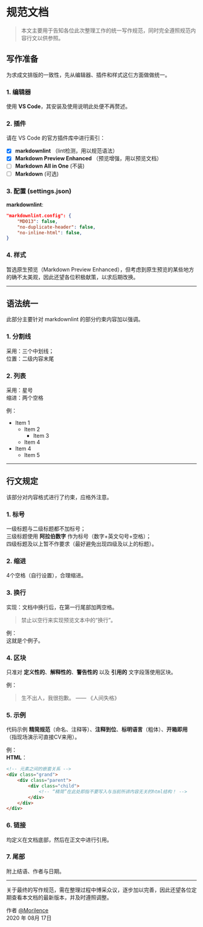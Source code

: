 # 规范文档

> 本文主要用于告知各位此次整理工作的统一写作规范，同时完全遵照规范内容行文以供参照。

## 写作准备

为求成文排版的一致性，先从编辑器、插件和样式这仨方面做做统一。

### 1. 编辑器

使用 **VS Code**，其安装及使用说明此处便不再赘述。

### 2. 插件

请在 VS Code 的官方插件库中进行索引：

* [x] **markdownlint** （lint检测，用以规范语法）
* [x] **Markdown Preview Enhanced** （预览增强，用以预览文档）
* [ ] **Markdown All in One** (不装)
* [ ] **Markdown** (可选)

### 3. 配置 (settings.json)

**markdownlint**:

```json
"markdownlint.config": {
    "MD013": false,
    "no-duplicate-header": false,
    "no-inline-html": false,
}
```

### 4. 样式

暂选原生预览（Markdown Preview Enhanced），但考虑到原生预览的某些地方的确不太美观，因此还望各位积极献策，以求后期改换。

---

## 语法统一

此部分主要针对 markdownlint 的部分约束内容加以强调。

### 1. 分割线

采用：三个中划线；  
位置：二级内容末尾

### 2. 列表

采用：星号  
缩进：两个空格

例：

* Item 1
  * Item 2
    * Item 3
  * Item 4
* Item 4
  * Item 5

---

## 行文规定

该部分对内容格式进行了约束，应格外注意。

### 1. 标号

一级标题与二级标题都不加标号；  
三级标题使用 **阿拉伯数字** 作为标号（数字+英文句号+空格）；  
四级标题及以上暂不作要求（最好避免出现四级及以上的标题）。

### 2. 缩进

4个空格（自行设置），合理缩进。

### 3. 换行

实现：文档中换行后，在第一行尾部加两空格。

> 禁止以空行来实现预览文本中的“换行”。

例：  
这就是个例子。

### 4. 区块

只准对 **定义性的**、**解释性的**、**警告性的** 以及 **引用的** 文字段落使用区块。

例：
> 生不出人，我很抱歉。 —— 《人间失格》

### 5. 示例

代码示例 **精简规范**（命名、注释等）、**注释到位**、**标明语言**（粗体）、**开箱即用**（指现场演示可直接CV来用）。

例：  
**HTML**：

```html
<!-- 元素之间的嵌套关系 -->
<div class="grand">
    <div class="parent">
        <div class="child">
            <!-- “精简”在此处即指不要写入与当前所讲内容无关的html结构！ -->
        </div>
    </div>
</div>
```

### 6. 链接

均定义在文档底部，然后在正文中进行引用。

### 7. 尾部

附上结语、作者与日期。

---

关于最终的写作规范，需在整理过程中博采众议，逐步加以完善，因此还望各位定期查看本文档的最新版本，并及时遵照调整。

作者 [@Morilence][home]  
2020 年 08月 17日

[home]: https://github.com/Morilence
